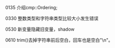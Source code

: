 0135 介绍cmp::Ordering;

0330 整数类型和字符串类型比较大小发生错误

0530 新变量隐藏旧变量，shadow

0610 trim()去掉字符串前后空白，回车也是空白"\n"。